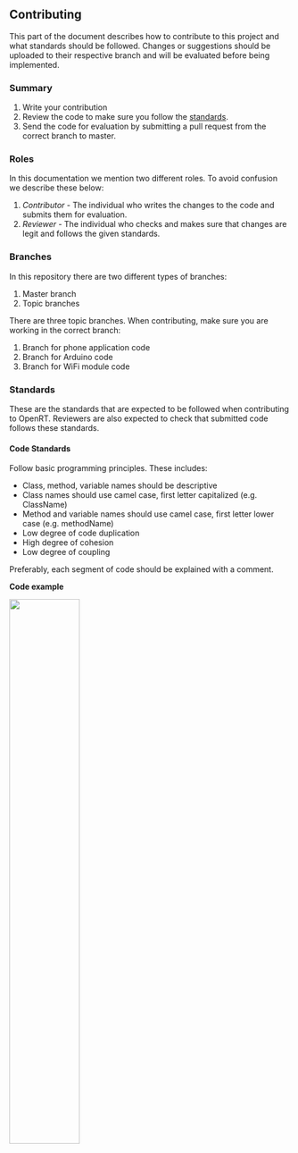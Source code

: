 
## Contributing

This part of the document describes how to contribute to this project and what standards should be followed. Changes or suggestions should be uploaded to their respective branch and will be evaluated before being implemented.

### Summary

1. Write your contribution
1. Review the code to make sure you follow the [standards](#standards).
1. Send the code for evaluation by submitting a pull request from the correct branch to master.

### Roles

In this documentation we mention two different roles. To avoid confusion we describe these below:

1. *Contributor* - The individual who writes the changes to the code and submits them for evaluation.
1. *Reviewer* - The individual who checks and makes sure that changes are legit and follows the given standards.

### Branches

In this repository there are two different types of branches:

1. Master branch
1. Topic branches

There are three topic branches. When contributing, make sure you are working in the correct branch:

1. Branch for phone application code
1. Branch for Arduino code
1. Branch for WiFi module code

### Standards

These are the standards that are expected to be followed when contributing to OpenRT. Reviewers are also expected to check that submitted code follows these standards.

#### Code Standards

Follow basic programming principles. These includes:
* Class, method, variable names should be descriptive
* Class names should use camel case, first letter capitalized (e.g. ClassName)
* Method and variable names should use camel case, first letter lower case (e.g. methodName)
* Low degree of code duplication
* High degree of cohesion
* Low degree of coupling

Preferably, each segment of code should be explained with a comment.

**Code example**

<img src="https://user-images.githubusercontent.com/35686045/57139908-ba627180-6db6-11e9-987b-010489e4e500.png" width="50%"></img> 
